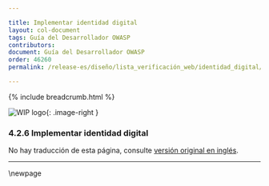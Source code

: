 ```yaml
---

title: Implementar identidad digital
layout: col-document
tags: Guía del Desarrollador OWASP
contributors:
document: Guía del Desarrollador OWASP
order: 46260
permalink: /release-es/diseño/lista_verificación_web/identidad_digital/

---
```


{% include breadcrumb.html %}

<style type="text/css">
.image-right {
  height: 180px;
  display: block;
  margin-left: auto;
  margin-right: auto;
  float: right;
}
</style>

![WIP logo](../../../assets/images/dg_wip.png "Trabajo en curso"){: .image-right }

### 4.2.6 Implementar identidad digital

No hay traducción de esta página, consulte [versión original en inglés][release060206].

----

[release060206]: https://github.com/OWASP/www-project-developer-guide/blob/main/release/06-design/02-web-app-checklist/06-digital-identity.md

\newpage
